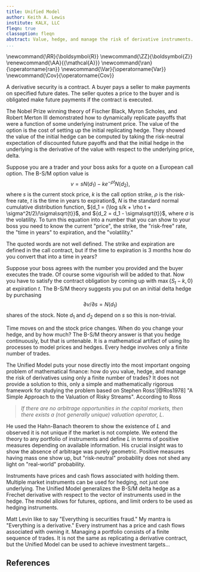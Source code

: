 ```yaml
---
title: Unified Model
author: Keith A. Lewis
institute: KALX, LLC
fleqn: true
classoption: fleqn
abstract: Value, hedge, and manage the risk of derivative instruments.
...
```


\newcommand{\RR}{\boldsymbol{R}}
\newcommand{\ZZ}{\boldsymbol{Z}}
\renewcommand{\AA}{{\mathcal{A}}}
\newcommand{\ran}{\operatorname{ran}}
\newcommand{\Var}{\operatorname{Var}}
\newcommand{\Cov}{\operatorname{Cov}}

A derivative security is a contract. A buyer pays a seller to make
payments on specified future dates. The seller quotes a price to
the buyer and is obligated make future payments if the contract is executed.

The Nobel Prize winning theory of Fischer Black, Myron Scholes, and
Robert Merton III demonstrated how to dynamically replicate payoffs that
were a function of some underlying instrument price. The value of the
option is the cost of setting up the initial replicating hedge. They
showed the value of the initial hedge can be computed by taking the
risk-neutral expectation of discounted future payoffs and that the initial
hedge in the underlying is the derivative of the value with respect to
the underlying price, delta.

Suppose you are a trader and your boss asks for
a quote on a European call option.
The B-S/M option value is
$$
	v = s N(d_1) - ke^{-\rho t}N(d_2),
$$
where $s$ is the current stock price, $k$ is the call option strike,
$\rho$ is the risk-free rate, $t$ is the time in years to expiration$, $N$
is the standard normal cumulative distribution function,
${d_1 = (\log s/k + \rho t + \sigma^2t/2)/\sigma\sqrt{t}}$, and ${d_2 = d_1 - \sigma\sqrt{t}}$,
where $\sigma$ is the volatility.
To turn this equation into a number that you can show to your boss you need to know
the current "price", the strike, the "risk-free" rate, the "time in years" to expiration,
and the "volatility."

The quoted words are not well defined. The strike and expiration
are defined in the call contract, but if the time to expiration is 3
months how do you convert that into a time in years?

Suppose your boss agrees with the number you provided and the buyer executes the trade.
Of course some vigourish will be added to that.
Now you have to satisfy the contract obligation by coming up with $\max\{S_t - k, 0\}$
at expiration $t$. The B-S/M theory suggests you put on an initial delta hedge
by purchasing
$$
	\partial v/\partial s = N(d_1)
$$
shares of the stock. Note $d_1$ and $d_2$ depend on $s$ so this is non-trivial.

Time moves on and the stock price changes. When do you change your hedge, and by how much?
The B-S/M theory answer is that you hedge continuously, but that is untenable.
It is a mathematical artifact of using Ito processes to model prices and hedges.
Every hedge involves only a finite number of trades.

The Unified Model puts your nose directly into the most important ongoing problem
of mathematical finance: how do you value, hedge, and manage the risk of derivatives
using only a finite number of trades?
It does not provide a solution to this, only a simple and mathematically rigorous
framework for studying the problem
based on Stephen Ross'[@Ros1978] "A Simple
Approach to the Valuation of Risky Streams". According to Ross

> _If there are no arbitrage opportunities in the capital markets, then
there exists a (not generally unique) valuation operator, $L$_.

He used the Hahn-Banach theorem to show the existence of $L$ and observed
it is not unique if the market is not complete.  We extend the theory
to any portfolio of instruments and define $L$ in terms of positive
measures depending on available information.  His crucial insight was to
show the absence of arbitrage was purely geometric.  Positive measures
having mass one show up, but "risk-neutral" probability does not
shed any light on "real-world" probability.

Instruments have prices and cash flows associated with holding them.
Multiple market instruments can be used for hedging, not just one underlying.
The Unified Model generalizes the B-S/M delta hedge as a Frechet derivative
with respect to the vector of instruments used in the hedge.
The model allows for futures, options, and limit orders to be used
as hedging instruments.

Matt Levin like to say "Everything is securities fraud."
My mantra is "Everything is a derivative."
Every instrument has a price and cash flows associated with owning it.
Managing a portfolio consists of a finite sequence of trades.
It is not the same as replicating a derivative contract,
but the Unified Model can be used to achieve investment targets...

## References
